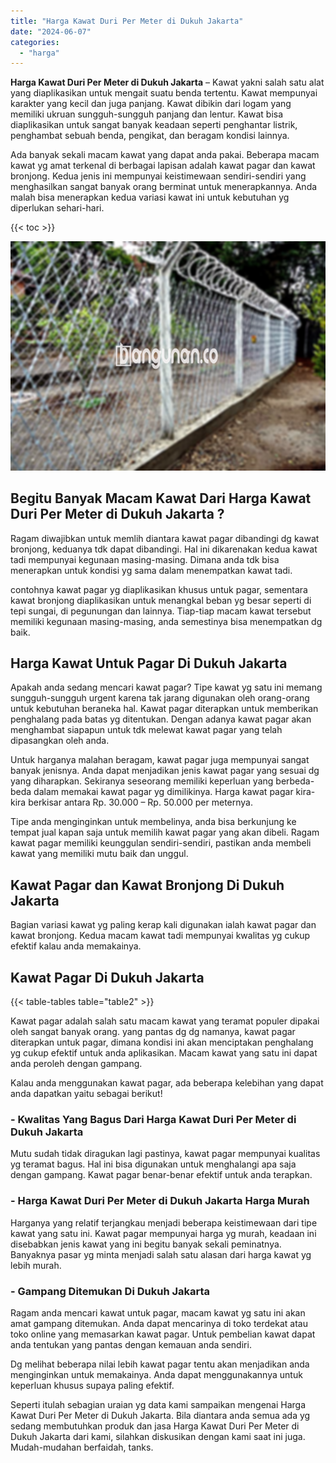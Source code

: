 ```yaml
---
title: "Harga Kawat Duri Per Meter di Dukuh Jakarta"
date: "2024-06-07"
categories: 
  - "harga"
---
```


**Harga Kawat Duri Per Meter di Dukuh Jakarta** – Kawat yakni salah satu alat yang diaplikasikan untuk mengait suatu benda tertentu. Kawat mempunyai karakter yang kecil dan juga panjang. Kawat dibikin dari logam yang memiliki ukruan sungguh-sungguh panjang dan lentur. Kawat bisa diaplikasikan untuk sangat banyak keadaan seperti penghantar listrik, penghambat sebuah benda, pengikat, dan beragam kondisi lainnya.

Ada banyak sekali macam kawat yang dapat anda pakai. Beberapa macam kawat yg amat terkenal di berbagai lapisan adalah kawat pagar dan kawat bronjong. Kedua jenis ini mempunyai keistimewaan sendiri-sendiri yang menghasilkan sangat banyak orang berminat untuk menerapkannya. Anda malah bisa menerapkan kedua variasi kawat ini untuk kebutuhan yg diperlukan sehari-hari.

{{< toc >}}

![Harga Kawat Duri Per Meter di Dukuh Jakarta](/images/jual-kawat-murah33.png)

## Begitu Banyak Macam Kawat Dari Harga Kawat Duri Per Meter di Dukuh Jakarta ?

Ragam diwajibkan untuk memlih diantara kawat pagar dibandingi dg kawat bronjong, keduanya tdk dapat dibandingi. Hal ini dikarenakan kedua kawat tadi mempunyai kegunaan masing-masing. Dimana anda tdk bisa menerapkan untuk kondisi yg sama dalam menempatkan kawat tadi.

contohnya kawat pagar yg diaplikasikan khusus untuk pagar, sementara kawat bronjong diaplikasikan untuk menangkal beban yg besar seperti di tepi sungai, di pegunungan dan lainnya. Tiap-tiap macam kawat tersebut memiliki kegunaan masing-masing, anda semestinya bisa menempatkan dg baik.

## Harga Kawat Untuk Pagar Di Dukuh Jakarta

Apakah anda sedang mencari kawat pagar? Tipe kawat yg satu ini memang sungguh-sungguh urgent karena tak jarang digunakan oleh orang-orang untuk kebutuhan beraneka hal. Kawat pagar diterapkan untuk memberikan penghalang pada batas yg ditentukan. Dengan adanya kawat pagar akan menghambat siapapun untuk tdk melewat kawat pagar yang telah dipasangkan oleh anda.

Untuk harganya malahan beragam, kawat pagar juga mempunyai sangat banyak jenisnya. Anda dapat menjadikan jenis kawat pagar yang sesuai dg yang diharapkan. Sekiranya seseorang memiliki keperluan yang berbeda-beda dalam memakai kawat pagar yg dimilikinya. Harga kawat pagar kira-kira berkisar antara Rp. 30.000 – Rp. 50.000 per meternya.

Tipe anda menginginkan untuk membelinya, anda bisa berkunjung ke tempat jual kapan saja untuk memilih kawat pagar yang akan dibeli. Ragam kawat pagar memiliki keunggulan sendiri-sendiri, pastikan anda membeli kawat yang memiliki mutu baik dan unggul.

## Kawat Pagar dan Kawat Bronjong Di Dukuh Jakarta

Bagian variasi kawat yg paling kerap kali digunakan ialah kawat pagar dan kawat bronjong. Kedua macam kawat tadi mempunyai kwalitas yg cukup efektif kalau anda memakainya.

## Kawat Pagar Di Dukuh Jakarta

{{< table-tables table="table2" >}}

Kawat pagar adalah salah satu macam kawat yang teramat populer dipakai oleh sangat banyak orang. yang pantas dg dg namanya, kawat pagar diterapkan untuk pagar, dimana kondisi ini akan menciptakan penghalang yg cukup efektif untuk anda aplikasikan. Macam kawat yang satu ini dapat anda peroleh dengan gampang.

Kalau anda menggunakan kawat pagar, ada beberapa kelebihan yang dapat anda dapatkan yaitu sebagai berikut!

### \- Kwalitas Yang Bagus Dari Harga Kawat Duri Per Meter di Dukuh Jakarta

Mutu sudah tidak diragukan lagi pastinya, kawat pagar mempunyai kualitas yg teramat bagus. Hal ini bisa digunakan untuk menghalangi apa saja dengan gampang. Kawat pagar benar-benar efektif untuk anda terapkan.

### \- Harga Kawat Duri Per Meter di Dukuh Jakarta Harga Murah

Harganya yang relatif terjangkau menjadi beberapa keistimewaan dari tipe kawat yang satu ini. Kawat pagar mempunyai harga yg murah, keadaan ini disebabkan jenis kawat yang ini begitu banyak sekali peminatnya. Banyaknya pasar yg minta menjadi salah satu alasan dari harga kawat yg lebih murah.

### \- Gampang Ditemukan Di Dukuh Jakarta

Ragam anda mencari kawat untuk pagar, macam kawat yg satu ini akan amat gampang ditemukan. Anda dapat mencarinya di toko terdekat atau toko online yang memasarkan kawat pagar. Untuk pembelian kawat dapat anda tentukan yang pantas dengan kemauan anda sendiri.

Dg melihat beberapa nilai lebih kawat pagar tentu akan menjadikan anda menginginkan untuk memakainya. Anda dapat menggunakannya untuk keperluan khusus supaya paling efektif.

Seperti itulah sebagian uraian yg data kami sampaikan mengenai Harga Kawat Duri Per Meter di Dukuh Jakarta. Bila diantara anda semua ada yg sedang membutuhkan produk dan jasa Harga Kawat Duri Per Meter di Dukuh Jakarta dari kami, silahkan diskusikan dengan kami saat ini juga. Mudah-mudahan berfaidah, tanks.
